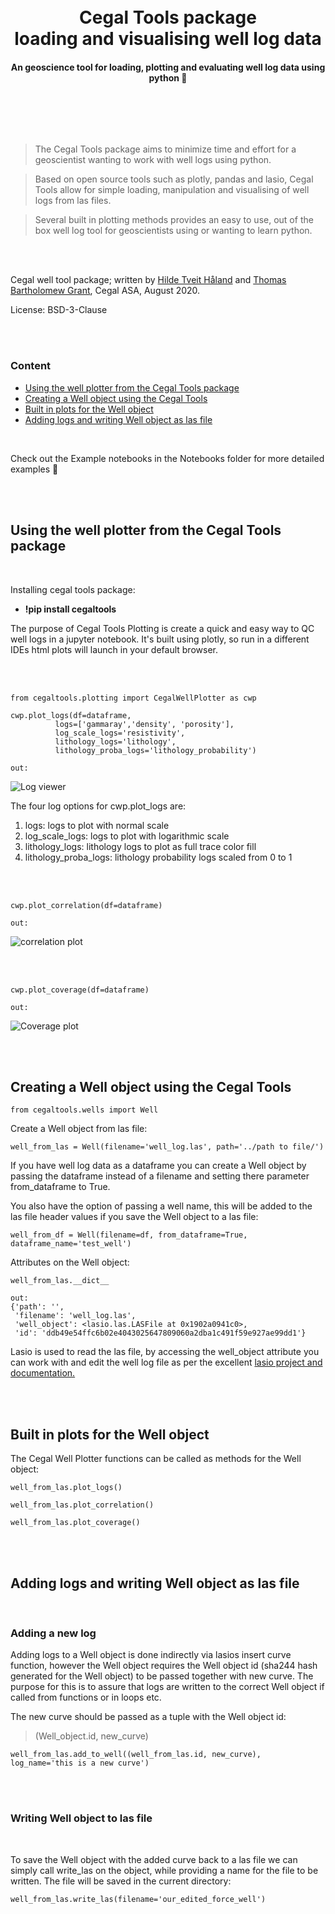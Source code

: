<br>
<br>

<h1 style="text-align:center;"> Cegal Tools package <br> loading and visualising well log data</h1>
<h4 style="text-align:center;"> An geoscience tool for loading, plotting and evaluating well log data using python 🐍</h4>

<br><br>
    

    
<br>


> The Cegal Tools package aims to minimize time and effort for a geoscientist wanting to work with well logs using python.


> Based on open source tools such as plotly, pandas and lasio, Cegal Tools allow for simple loading, manipulation and visualising of well logs from las files.

    
> Several built in plotting methods provides an easy to use, out of the box well log tool for geoscientists using or wanting to learn python.

<br><br>



Cegal well tool package; written by [Hilde Tveit Håland](https://www.linkedin.com/in/hilde-tveit-h%C3%A5land-216a267b
) and [Thomas Bartholomew Grant](https://www.linkedin.com/in/thomas-bartholomew-grant-31b86359), Cegal ASA, August 2020.


    
    
License: BSD-3-Clause 

<br><br>

### Content

 * [Using the well plotter from the Cegal Tools package](#Using-the-well-plotter-from-the-Cegal-Tools-package) 
 * [Creating a Well object using the Cegal Tools](#Creating-a-Well-object-using-the-Cegal-Tools)
 * [Built in plots for the Well object](#Built-in-plots-for-the-Well-object) 
 * [Adding logs and writing Well object as las file](#Adding-logs-and-writing-Well-object-as-las-file)
 
 <br>

Check out the Example notebooks in the Notebooks folder for more detailed examples 🍰

<br><br>

## Using the well plotter from the Cegal Tools package

<br>

Installing cegal tools package:

* **!pip install cegaltools**



The purpose of Cegal Tools Plotting is create a quick and easy way to QC well logs in a jupyter notebook. It's built using plotly, so run in a different IDEs html plots will launch in your default browser. 

<br><br>    

    from cegaltools.plotting import CegalWellPlotter as cwp
    
    cwp.plot_logs(df=dataframe, 
              logs=['gammaray','density', 'porosity'], 
              log_scale_logs='resistivity',
              lithology_logs='lithology', 
              lithology_proba_logs='lithology_probability')
              
    out:
 
![Log viewer](https://github.com/cegaltools/cegaltools/blob/master/images/cwp_plot_logs.png)            

The four log options for cwp.plot_logs are:
1. logs: logs to plot with normal scale
1. log_scale_logs: logs to plot with logarithmic scale
1. lithology_logs: lithology logs to plot as full trace color fill
1. lithology_proba_logs: lithology probability logs scaled from 0 to 1



<br><br>

    cwp.plot_correlation(df=dataframe)

    out:

![correlation plot](https://github.com/cegaltools/cegaltools/blob/master/images/cwp_correlation.png)

<br><br>

    cwp.plot_coverage(df=dataframe)

    out: 
 
![Coverage plot](https://github.com/cegaltools/cegaltools/blob/master/images/cwp_plot_coverage.png)   

<br><br>


## Creating a Well object using the Cegal Tools

    from cegaltools.wells import Well
    
Create a Well object from las file:

    well_from_las = Well(filename='well_log.las', path='../path to file/')
    
If you have well log data as a dataframe you can create a Well object by passing the dataframe instead of a filename and setting there parameter from_dataframe to True. 

You also have the option of passing a well name, this will be added to the las file header values if you save the Well object to a las file:
                    
    well_from_df = Well(filename=df, from_dataframe=True, dataframe_name='test_well')
    
Attributes on the Well object:

    well_from_las.__dict__
    
    out:
    {'path': '',
     'filename': 'well_log.las',
     'well_object': <lasio.las.LASFile at 0x1902a0941c0>,
     'id': 'ddb49e54ffc6b02e4043025647809060a2dba1c491f59e927ae99dd1'}

Lasio is used to read the las file, by accessing the well_object attribute you can work with and edit the well log file as per the excellent [lasio project and documentation.](https://lasio.readthedocs.io/en/latest/basic-example.html)

<br><br>
   
   

## Built in plots for the Well object


The Cegal Well Plotter functions can be called as methods for the Well object:

    well_from_las.plot_logs()
    
    well_from_las.plot_correlation()
    
    well_from_las.plot_coverage()

<br><br>

## Adding logs and writing Well object as las file

<br>

### Adding a new log

Adding logs to a Well object is done indirectly via lasios insert curve function, however the Well object requires the Well object id (sha244 hash generated for the Well object) to be passed together with new curve. The purpose for this is to assure that logs are written to the correct Well object if called from functions or in loops etc.

The new curve should be passed as a tuple with the Well object id:

> (Well_object.id, new_curve)


    well_from_las.add_to_well((well_from_las.id, new_curve), log_name='this is a new curve')


<br><br>

### Writing Well object to las file

<br>

To save the Well object with the added curve back to a las file we can simply call write_las on the object, while providing a name for the file to be written. The file will be saved in the current directory:

    well_from_las.write_las(filename='our_edited_force_well')